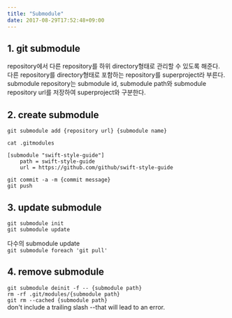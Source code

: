 ```yaml
---
title: "Submodule"
date: 2017-08-29T17:52:48+09:00
---
```


## 1. git submodule

repository에서 다른 repository를 하위 directory형태로 관리할 수 있도록 해준다.  
다른 repository를 directory형태로 포함하는 repository를 superproject라 부른다.  
submodule repository는 submodule id, submodule path와 submodule repository url를 저장하여 superproject와 구분한다.  

## 2. create submodule
`git submodule add {repository url} {submodule name}`

`cat .gitmodules`
```
[submodule "swift-style-guide"]
	path = swift-style-guide
	url = https://github.com/github/swift-style-guide
```	
`git commit -a -m {commit message}`  
`git push`  

## 3. update submodule
`git submodule init`  
`git submodule update`  

다수의 submodule update  
`git submodule foreach 'git pull'`  

## 4. remove submodule
`git submodule deinit -f -- {submodule path}`  
`rm -rf .git/modules/{submodule path}`  
`git rm --cached {submodule path}`  
don't include a trailing slash --that will lead to an error.

